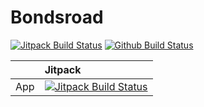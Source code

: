 # Bondsroad

[![Jitpack Build Status](https://jitpack.io/v/johnlayton/bondsroad.svg)](https://jitpack.io/#johnlayton/bondsroad)
[![Github Build Status](https://github.com/johnlayton/bondsroad/workflows/main/badge.svg)](https://github.com/johnlayton/bondsroad/actions)

|       | Jitpack |
|------:|:--------|
| App   | [![Jitpack Build Status](https://jitpack.io/v/com.github.johnlayton.bondsroad/app.svg)](https://jitpack.io/#com.github.johnlayton.bondsroad/app)

                                                                                                                                           
